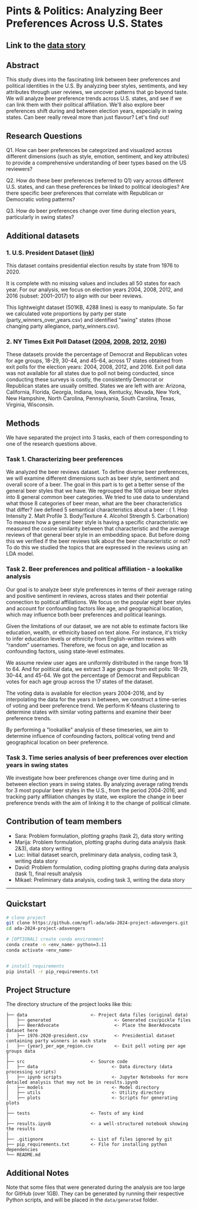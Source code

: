 # Pints & Politics: Analyzing Beer Preferences Across U.S. States

## Link to the [data story](https://mikaelkalajdzic.github.io/adavengers-datastory/)

## Abstract

This study dives into the fascinating link between beer preferences and political identities in the U.S. By analyzing beer styles, sentiments, and key attributes through user reviews, we uncover patterns that go beyond taste. We will analyze beer preference trends across U.S. states, and see if we can link them with their political affiliation. We'll also explore beer preferences shift during and between election years, especially in swing states. Can beer really reveal more than just flavour? Let's find out!


## Research Questions


Q1. How can beer preferences be categorized and visualized across different dimensions (such as style, emotion, sentiment, and key attributes) to provide a comprehensive understanding of beer types based on the US reviewers?

Q2. How do these beer preferences (referred to Q1) vary across different U.S. states, and can these preferences be linked to political ideologies? Are there specific beer preferences that correlate with Republican or Democratic voting patterns?

Q3. How do beer preferences change over time during election years, particularly in swing states? 



## Additional datasets


### 1. U.S. President Dataset ([link](https://doi.org/10.7910/DVN/42MVDX))

This dataset contains presidential election results by state from 1976 to 2020.

It is complete with no missing values and includes all 50 states for each year. For our analysis, we focus on election years 2004, 2008, 2012, and 2016 (subset: 2001–2017) to align with our beer reviews. 

This lightweight dataset (501KB, 4288 lines) is easy to manipulate. So far we calculated vote proportions by party per state (party_winners_over_years.csv) and identified "swing" states (those changing party allegiance, party_winners.csv).


### 2. NY Times Exit Poll Dataset ([2004](https://www.nytimes.com/elections/2012/results/president/exit-polls.html), [2008](https://archive.nytimes.com/www.nytimes.com/elections/2008/results/president/national-exit-polls.html?mod=article_inline), [2012](https://www.nytimes.com/elections/2012/results/president/exit-polls.html), [2016](https://edition.cnn.com/election/2016/results/exit-polls))

These datasets provide the percentage of Democrat and Republican votes for age groups, 18-29, 30-44, and 45-64, across 17 states obtained from exit polls for the election years: 2004, 2008, 2012, and 2016. Exit poll data was not available for all states due to poll not being conducted, since conducting these surveys is costly, the consistently Democrat or Republican states are usually omitted. States we are left with are: Arizona, California, Florida, Georgia, Indiana, Iowa, Kentucky, Nevada, New York, New Hampshire, North Carolina, Pennsylvania, South Carolina, Texas, Virginia, Wisconsin.

## Methods


We have separated the project into 3 tasks, each of them corresponding to one of the research questions above.


### Task 1. Characterizing beer preferences

We analyzed the beer reviews dataset. To define diverse beer preferences, we will examine different dimensions such as beer style, sentiment and overall score of a beer. The goal in this part is to get a better sense of the general beer styles that we have.
We regrouped the 108 unique beer styles into 8 general common beer categories. We tried to use data to understand what those 8 categories of beer mean, what are the beer characteristics that differ? (we defined 5 semantical characteristics about a beer : ( 1. Hop Intensity 2. Malt Profile 3. Body/Texture 4. Alcohol Strength 5. Carbonation) 
To measure how a general beer style is having a specific characteristic we measured the cosine similarity between that characteristic and the average reviews of that general beer style in an embedding space. 
But before doing this we verified if the beer reviews talk about the beer characteristic or not? To do this we studied the topics that are expressed in the reviews using an LDA model.


### Task 2. Beer preferences and political affiliation - a lookalike analysis

Our goal is to analyze beer style preferences in terms of their average rating and positive sentiment in reviews, across states and their potential connection to political affiliations. We focus on the popular eight beer styles and account for confounding factors like age, and geographical location, which may influence both beer preferences and political leanings.

Given the limitations of our dataset, we are not able to estimate factors like education, wealth, or ethnicity based on text alone. For instance, it's tricky to infer education levels or ethnicity from English-written reviews with “random” usernames. Therefore, we focus on age, and location as confounding factors, using state-level estimates.

We assume review user ages are uniformly distributed in the range from 18 to 64. And for political data, we extract 3 age groups from exit polls: 18-29, 30-44, and 45-64. We got the percentage of Democrat and Republican votes for each age group across the 17 states of the dataset.

The voting data is available for election years 2004-2016, and by interpolating the data for the years in between, we construct a time-series of voting and beer preference trend. We perform K-Means clustering to determine states with similar voting patterns and examine their beer preference trends.

By performing a "lookalike" analysis of these timeseries, we aim to determine influence of confounding factors, political voting trend and geographical location on beer preference. 


### Task 3. Time series analysis of beer preferences over election years in swing states

We investigate how beer preferences change over time during and in between election years in swing states. By analyzing average rating trends for 3 most popular beer styles in the U.S., from the period 2004-2016, and tracking party affiliation changes by state, we explore the change in beer preference trends with the aim of linking it to the change of political climate.

## Contribution of team members

- Sara: Problem formulation, plotting graphs (task 2), data story writing
- Marija: Problem formulation, plotting graphs during data analysis (task 2&3), data story writing
- Luc: Initial dataset search, preliminary data analysis, coding task 3, writing data story
- David: Problem formulation, coding plotting graphs during data analysis (task 1), final result analysis
- Mikael: Preliminary data analysis, coding task 3, writing the data story

___
## Quickstart

```bash
# clone project
git clone https://github.com/epfl-ada/ada-2024-project-adavengers.git
cd ada-2024-project-adavengers

# [OPTIONAL] create conda environment
conda create -n <env_name> python=3.11
conda activate <env_name>


# install requirements
pip install -r pip_requirements.txt
```



## Project Structure

The directory structure of the project looks like this:

```
├── data                        <- Project data files (original data)
│   ├── generated                        <- Generated csv/pickle files
│   ├── BeerAdvocate                     <- Place the BeerAdvocate dataset here
│   ├── 1976-2020-president.csv          <- Presidential dataset containing party winners in each state
│   ├── {year}_per_age_region.csv        <- Exit poll voting per age groups data
│
├── src                         <- Source code
│   ├── data                            <- Data directory (data processing scripts)
│   ├── ipynb scripts                   <- Jupyter Notebooks for more detailed analysis that may not be in results.ipynb
│   ├── models                          <- Model directory
│   ├── utils                           <- Utility directory
│   ├── plots                           <- Scripts for generating plots
│
├── tests                       <- Tests of any kind
│
├── results.ipynb               <- a well-structured notebook showing the results
│
├── .gitignore                  <- List of files ignored by git
├── pip_requirements.txt        <- File for installing python dependencies
└── README.md
```

## Additional Notes

Note that some files that were generated during the analysis are too large for GitHub (over 1GB). They can be generated by running their respective Python scripts, and will be placed in the `data/generated` folder.
